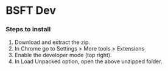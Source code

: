 # BSFT Dev
### Steps to install
1. Download and extract the zip.
2. In Chrome go to Settings > More tools > Extensions
3. Enable the developer mode (top right).
4. In Load Unpacked option, open the above unzipped folder.

